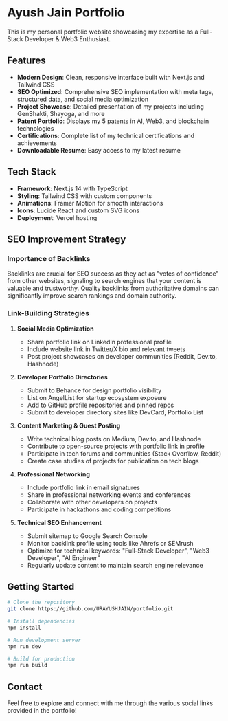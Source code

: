 
# Ayush Jain Portfolio

This is my personal portfolio website showcasing my expertise as a Full-Stack Developer & Web3 Enthusiast.

## Features

- **Modern Design**: Clean, responsive interface built with Next.js and Tailwind CSS
- **SEO Optimized**: Comprehensive SEO implementation with meta tags, structured data, and social media optimization
- **Project Showcase**: Detailed presentation of my projects including GenShakti, Shayoga, and more
- **Patent Portfolio**: Displays my 5 patents in AI, Web3, and blockchain technologies
- **Certifications**: Complete list of my technical certifications and achievements
- **Downloadable Resume**: Easy access to my latest resume

## Tech Stack

- **Framework**: Next.js 14 with TypeScript
- **Styling**: Tailwind CSS with custom components
- **Animations**: Framer Motion for smooth interactions
- **Icons**: Lucide React and custom SVG icons
- **Deployment**: Vercel hosting

## SEO Improvement Strategy

### Importance of Backlinks

Backlinks are crucial for SEO success as they act as "votes of confidence" from other websites, signaling to search engines that your content is valuable and trustworthy. Quality backlinks from authoritative domains can significantly improve search rankings and domain authority.

### Link-Building Strategies

1. **Social Media Optimization**
   - Share portfolio link on LinkedIn professional profile
   - Include website link in Twitter/X bio and relevant tweets
   - Post project showcases on developer communities (Reddit, Dev.to, Hashnode)

2. **Developer Portfolio Directories**
   - Submit to Behance for design portfolio visibility
   - List on AngelList for startup ecosystem exposure
   - Add to GitHub profile repositories and pinned repos
   - Submit to developer directory sites like DevCard, Portfolio List

3. **Content Marketing & Guest Posting**
   - Write technical blog posts on Medium, Dev.to, and Hashnode
   - Contribute to open-source projects with portfolio link in profile
   - Participate in tech forums and communities (Stack Overflow, Reddit)
   - Create case studies of projects for publication on tech blogs

4. **Professional Networking**
   - Include portfolio link in email signatures
   - Share in professional networking events and conferences
   - Collaborate with other developers on projects
   - Participate in hackathons and coding competitions

5. **Technical SEO Enhancement**
   - Submit sitemap to Google Search Console
   - Monitor backlink profile using tools like Ahrefs or SEMrush
   - Optimize for technical keywords: "Full-Stack Developer", "Web3 Developer", "AI Engineer"
   - Regularly update content to maintain search engine relevance

## Getting Started

```bash
# Clone the repository
git clone https://github.com/URAYUSHJAIN/portfolio.git

# Install dependencies
npm install

# Run development server
npm run dev

# Build for production
npm run build
```

## Contact

Feel free to explore and connect with me through the various social links provided in the portfolio!

